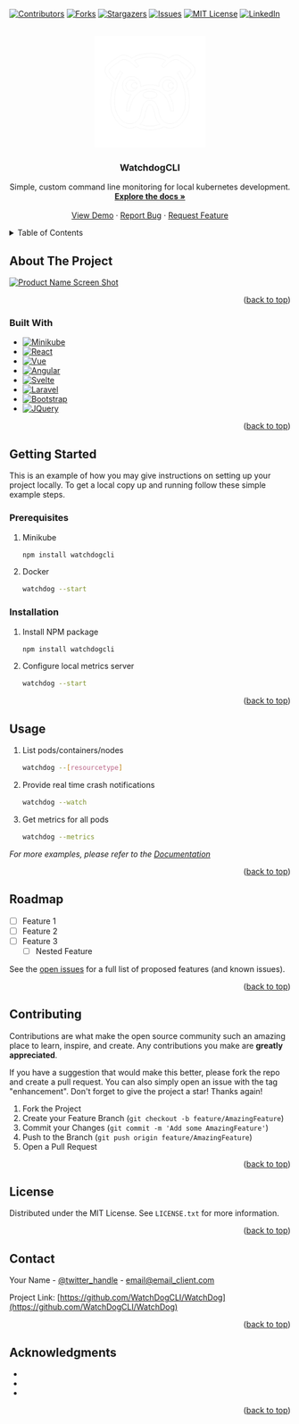 <!-- Improved compatibility of back to top link: See: https://github.com/othneildrew/Best-README-Template/pull/73 -->
<a name="readme-top"></a>

<!-- PROJECT SHIELDS -->
<!--
*** I'm using markdown "reference style" links for readability.
*** Reference links are enclosed in brackets [ ] instead of parentheses ( ).
*** See the bottom of this document for the declaration of the reference variables
*** for contributors-url, forks-url, etc. This is an optional, concise syntax you may use.
*** https://www.markdownguide.org/basic-syntax/#reference-style-links
-->
[![Contributors][contributors-shield]][contributors-url]
[![Forks][forks-shield]][forks-url]
[![Stargazers][stars-shield]][stars-url]
[![Issues][issues-shield]][issues-url]
[![MIT License][license-shield]][license-url]
[![LinkedIn][linkedin-shield]][linkedin-url]


<!-- PROJECT LOGO -->
<br />
<div align="center">
  <a href="https://github.com/WatchDogCLI/WatchDog">
    <img src="images/logo.png" alt="Logo" width="200" height="200">
  </a>

<h3 align="center">WatchdogCLI</h3>

  <p align="center">
    Simple, custom command line monitoring for local kubernetes development. 
    <br />
    <a href="https://github.com/WatchDogCLI/WatchDog.git"><strong>Explore the docs »</strong></a>
    <br />
    <br />
    <a href="https://github.com/WatchDogCLI/WatchDog">View Demo</a>
    ·
    <a href="https://github.com/WatchDogCLI/WatchDog/issues">Report Bug</a>
    ·
    <a href="https://github.com/WatchDogCLI/WatchDog/issues">Request Feature</a>
  </p>
</div>

<!-- TABLE OF CONTENTS -->
<details>
  <summary>Table of Contents</summary>
  <ol>
    <li>
      <a href="#about-the-project">About The Project</a>
      <ul>
        <li><a href="#built-with">Built With</a></li>
      </ul>
    </li>
    <li>
      <a href="#getting-started">Getting Started</a>
      <ul>
        <li><a href="#prerequisites">Prerequisites</a></li>
        <li><a href="#installation">Installation</a></li>
      </ul>
    </li>
    <li><a href="#usage">Usage</a></li>
    <li><a href="#roadmap">Roadmap</a></li>
    <li><a href="#contributing">Contributing</a></li>
    <li><a href="#license">License</a></li>
    <li><a href="#contact">Contact</a></li>
    <li><a href="#acknowledgments">Acknowledgments</a></li>
  </ol>
</details>



<!-- ABOUT THE PROJECT -->
## About The Project

[![Product Name Screen Shot][product-screenshot]](https://example.com)

<!-- Here's a blank template to get started: To avoid retyping too much info. Do a search and replace with your text editor for the following: `WatchDogCLI`, `WatchDog`, `twitter_handle`, `linkedin_username`, `email_client`, `email`, `project_title`, `project_description` -->

<p align="right">(<a href="#readme-top">back to top</a>)</p>


### Built With

* [![Minikube][]][Minikube-url]
* [![React][React.js]][React-url]
* [![Vue][Vue.js]][Vue-url]
* [![Angular][Angular.io]][Angular-url]
* [![Svelte][Svelte.dev]][Svelte-url]
* [![Laravel][Laravel.com]][Laravel-url]
* [![Bootstrap][Bootstrap.com]][Bootstrap-url]
* [![JQuery][JQuery.com]][JQuery-url]

<p align="right">(<a href="#readme-top">back to top</a>)</p>



<!-- GETTING STARTED -->
## Getting Started

This is an example of how you may give instructions on setting up your project locally.
To get a local copy up and running follow these simple example steps.

### Prerequisites

1. Minikube
   ```sh
   npm install watchdogcli
   ```
2. Docker
   ```sh
   watchdog --start
   ```


### Installation

1. Install NPM package
   ```sh
   npm install watchdogcli
   ```
2. Configure local metrics server
   ```sh
   watchdog --start
   ```

<p align="right">(<a href="#readme-top">back to top</a>)</p>



<!-- USAGE EXAMPLES -->
## Usage

1. List pods/containers/nodes
   ```sh
   watchdog --[resourcetype]
   ```
2. Provide real time crash notifications
   ```sh
   watchdog --watch
   ```
3. Get metrics for all pods
   ```sh
   watchdog --metrics
   ```
_For more examples, please refer to the [Documentation](https://example.com)_

<p align="right">(<a href="#readme-top">back to top</a>)</p>



<!-- ROADMAP -->
## Roadmap

- [ ] Feature 1
- [ ] Feature 2
- [ ] Feature 3
    - [ ] Nested Feature

See the [open issues](https://github.com/WatchDogCLI/WatchDog/issues) for a full list of proposed features (and known issues).

<p align="right">(<a href="#readme-top">back to top</a>)</p>



<!-- CONTRIBUTING -->
## Contributing

Contributions are what make the open source community such an amazing place to learn, inspire, and create. Any contributions you make are **greatly appreciated**.

If you have a suggestion that would make this better, please fork the repo and create a pull request. You can also simply open an issue with the tag "enhancement".
Don't forget to give the project a star! Thanks again!

1. Fork the Project
2. Create your Feature Branch (`git checkout -b feature/AmazingFeature`)
3. Commit your Changes (`git commit -m 'Add some AmazingFeature'`)
4. Push to the Branch (`git push origin feature/AmazingFeature`)
5. Open a Pull Request

<p align="right">(<a href="#readme-top">back to top</a>)</p>



<!-- LICENSE -->
## License

Distributed under the MIT License. See `LICENSE.txt` for more information.

<p align="right">(<a href="#readme-top">back to top</a>)</p>



<!-- CONTACT -->
## Contact

Your Name - [@twitter_handle](https://twitter.com/twitter_handle) - email@email_client.com

Project Link: [https://github.com/WatchDogCLI/WatchDog](https://github.com/WatchDogCLI/WatchDog)

<p align="right">(<a href="#readme-top">back to top</a>)</p>



<!-- ACKNOWLEDGMENTS -->
## Acknowledgments

* []()
* []()
* []()

<p align="right">(<a href="#readme-top">back to top</a>)</p>



<!-- MARKDOWN LINKS & IMAGES -->
<!-- https://www.markdownguide.org/basic-syntax/#reference-style-links -->
[contributors-shield]: https://img.shields.io/github/contributors/WatchDogCLI/WatchDog.svg?style=for-the-badge
[contributors-url]: https://github.com/WatchDogCLI/WatchDog/graphs/contributors
[forks-shield]: https://img.shields.io/github/forks/WatchDogCLI/WatchDog.svg?style=for-the-badge
[forks-url]: https://github.com/WatchDogCLI/WatchDog/network/members
[stars-shield]: https://img.shields.io/github/stars/WatchDogCLI/WatchDog.svg?style=for-the-badge
[stars-url]: https://github.com/WatchDogCLI/WatchDog/stargazers
[issues-shield]: https://img.shields.io/github/issues/WatchDogCLI/WatchDog.svg?style=for-the-badge
[issues-url]: https://github.com/WatchDogCLI/WatchDog/issues
[license-shield]: https://img.shields.io/github/license/WatchDogCLI/WatchDog.svg?style=for-the-badge
[license-url]: https://github.com/WatchDogCLI/WatchDog/blob/master/LICENSE.txt
[linkedin-shield]: https://img.shields.io/badge/-LinkedIn-black.svg?style=for-the-badge&logo=linkedin&colorB=555
[linkedin-url]: https://linkedin.com/in/linkedin_username
[product-screenshot]: images/screenshot.png
[minikube]: https://img.shields.io/badge/React-20232A?style=for-the-badge&logo=react&logoColor=61DAFB 
[Minikube-url]: https://minikube.sigs.k8s.io/
[Next.js]: https://img.shields.io/badge/next.js-000000?style=for-the-badge&logo=nextdotjs&logoColor=white
[Next-url]: https://nextjs.org/
[React.js]: https://img.shields.io/badge/React-20232A?style=for-the-badge&logo=react&logoColor=61DAFB
[React-url]: https://reactjs.org/
[Vue.js]: https://img.shields.io/badge/Vue.js-35495E?style=for-the-badge&logo=vuedotjs&logoColor=4FC08D
[Vue-url]: https://vuejs.org/
[Angular.io]: https://img.shields.io/badge/Angular-DD0031?style=for-the-badge&logo=angular&logoColor=white
[Angular-url]: https://angular.io/
[Svelte.dev]: https://img.shields.io/badge/Svelte-4A4A55?style=for-the-badge&logo=svelte&logoColor=FF3E00
[Svelte-url]: https://svelte.dev/
[Laravel.com]: https://img.shields.io/badge/Laravel-FF2D20?style=for-the-badge&logo=laravel&logoColor=white
[Laravel-url]: https://laravel.com
[Bootstrap.com]: https://img.shields.io/badge/Bootstrap-563D7C?style=for-the-badge&logo=bootstrap&logoColor=white
[Bootstrap-url]: https://getbootstrap.com
[JQuery.com]: https://img.shields.io/badge/jQuery-0769AD?style=for-the-badge&logo=jquery&logoColor=white
[JQuery-url]: https://jquery.com 